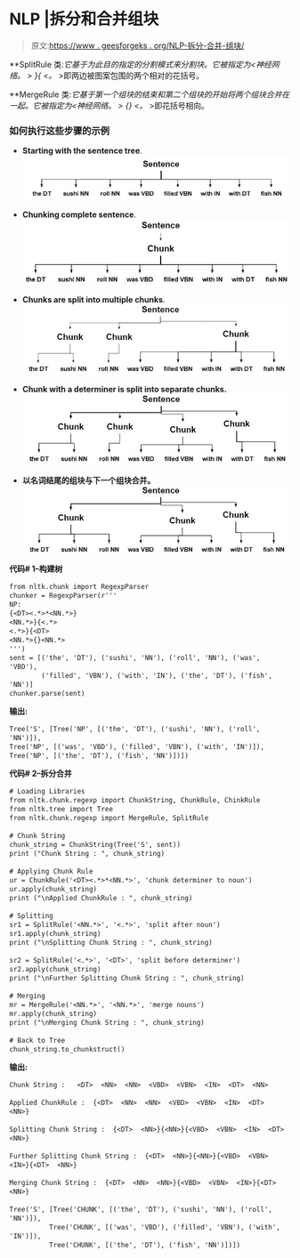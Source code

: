 # NLP |拆分和合并组块

> 原文:[https://www . geesforgeks . org/NLP-拆分-合并-组块/](https://www.geeksforgeeks.org/nlp-splitting-and-merging-chunks/)

**SplitRule 类:**它基于为此目的指定的分割模式来分割块。它被指定为<神经网络。* > }{ <。* >即两边被图案包围的两个相对的花括号。

**MergeRule 类:**它基于第一个组块的结束和第二个组块的开始将两个组块合并在一起。它被指定为<神经网络。* > {} <。* >即花括号相向。

### 如何执行这些步骤的示例

*   **Starting with the sentence tree**.
    ![](img/7ec1fb4ffaaa3a03292ed0b5d1f3d1b5.png)

*   **Chunking complete sentence**.
    ![](img/062d4e71357efb21de2f1acfbec80929.png)
*   **Chunks are split into multiple chunks**.
    ![](img/1c5db65aa805ce2aa39dc52c3af859c2.png)
*   **Chunk with a determiner is split into separate chunks.**
    ![](img/c68e875bbb1827a6eb121ae134e4ad87.png)
*   **以名词结尾的组块与下一个组块合并。**
    ![](img/836392da57309ccc1c32092360a6e6d3.png)

**代码# 1–构建树**

```
from nltk.chunk import RegexpParser
chunker = RegexpParser(r'''
NP:
{<DT><.*>*<NN.*>}
<NN.*>}{<.*>
<.*>}{<DT>
<NN.*>{}<NN.*>
''')
sent = [('the', 'DT'), ('sushi', 'NN'), ('roll', 'NN'), ('was', 'VBD'), 
        ('filled', 'VBN'), ('with', 'IN'), ('the', 'DT'), ('fish', 'NN')]
chunker.parse(sent)
```

**输出:**

```
Tree('S', [Tree('NP', [('the', 'DT'), ('sushi', 'NN'), ('roll', 'NN')]), 
Tree('NP', [('was', 'VBD'), ('filled', 'VBN'), ('with', 'IN')]), 
Tree('NP', [('the', 'DT'), ('fish', 'NN')])])

```

**代码# 2–拆分合并**

```
# Loading Libraries
from nltk.chunk.regexp import ChunkString, ChunkRule, ChinkRule
from nltk.tree import Tree
from nltk.chunk.regexp import MergeRule, SplitRule

# Chunk String
chunk_string = ChunkString(Tree('S', sent))
print ("Chunk String : ", chunk_string)

# Applying Chunk Rule
ur = ChunkRule('<DT><.*>*<NN.*>', 'chunk determiner to noun')
ur.apply(chunk_string)
print ("\nApplied ChunkRule : ", chunk_string)

# Splitting
sr1 = SplitRule('<NN.*>', '<.*>', 'split after noun')
sr1.apply(chunk_string)
print ("\nSplitting Chunk String : ", chunk_string)

sr2 = SplitRule('<.*>', '<DT>', 'split before determiner')
sr2.apply(chunk_string)
print ("\nFurther Splitting Chunk String : ", chunk_string)

# Merging
mr = MergeRule('<NN.*>', '<NN.*>', 'merge nouns')
mr.apply(chunk_string)
print ("\nMerging Chunk String : ", chunk_string)

# Back to Tree
chunk_string.to_chunkstruct()
```

**输出:**

```
Chunk String :   <DT>  <NN>  <NN>  <VBD>  <VBN>  <IN>  <DT>  <NN> 

Applied ChunkRule :  {<DT>  <NN>  <NN>  <VBD>  <VBN>  <IN>  <DT>  <NN>}

Splitting Chunk String :  {<DT>  <NN>}{<NN>}{<VBD>  <VBN>  <IN>  <DT>  <NN>}

Further Splitting Chunk String :  {<DT>  <NN>}{<NN>}{<VBD>  <VBN>  <IN>}{<DT>  <NN>}

Merging Chunk String :  {<DT>  <NN>  <NN>}{<VBD>  <VBN>  <IN>}{<DT>  <NN>}

Tree('S', [Tree('CHUNK', [('the', 'DT'), ('sushi', 'NN'), ('roll', 'NN')]), 
          Tree('CHUNK', [('was', 'VBD'), ('filled', 'VBN'), ('with', 'IN')]), 
          Tree('CHUNK', [('the', 'DT'), ('fish', 'NN')])])

```